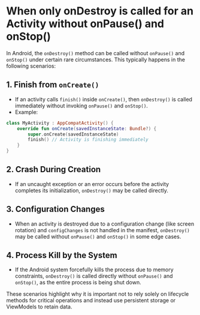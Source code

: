 # When only onDestroy is called for an Activity without onPause() and onStop()

In Android, the `onDestroy()` method can be called without `onPause()` and `onStop()` under certain rare circumstances. This typically happens in the following scenarios:

## 1. **Finish from `onCreate()`**
   - If an activity calls `finish()` inside `onCreate()`, then `onDestroy()` is called immediately without invoking `onPause()` and `onStop()`.
   - Example:
   ```kotlin
   class MyActivity : AppCompatActivity() {
       override fun onCreate(savedInstanceState: Bundle?) {
           super.onCreate(savedInstanceState)
           finish() // Activity is finishing immediately
       }
   }
   ```

## 2. **Crash During Creation**
   - If an uncaught exception or an error occurs before the activity completes its initialization, `onDestroy()` may be called directly.

## 3. **Configuration Changes**
   - When an activity is destroyed due to a configuration change (like screen rotation) and `configChanges` is not handled in the manifest, `onDestroy()` may be called without `onPause()` and `onStop()` in some edge cases.

## 4. **Process Kill by the System**
   - If the Android system forcefully kills the process due to memory constraints, `onDestroy()` is called directly without `onPause()` and `onStop()`, as the entire process is being shut down.

These scenarios highlight why it is important not to rely solely on lifecycle methods for critical operations and instead use persistent storage or ViewModels to retain data.
